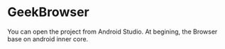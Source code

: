 # GeekBrowser
You can open the project from Android Studio.
At begining, the Browser base on android inner core.
